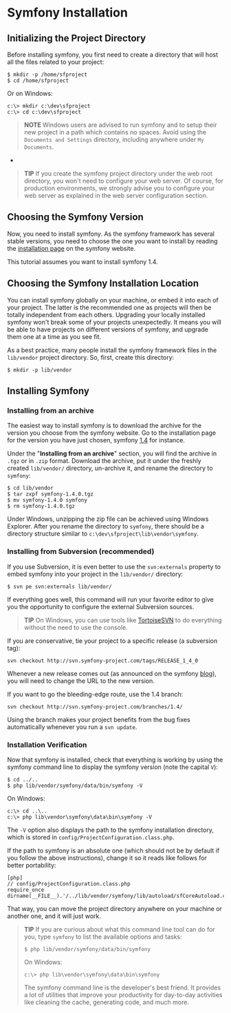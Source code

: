 Symfony Installation
====================

Initializing the Project Directory
----------------------------------

Before installing symfony, you first need to create a directory that will host
all the files related to your project:

    $ mkdir -p /home/sfproject
    $ cd /home/sfproject

Or on Windows:

    c:\> mkdir c:\dev\sfproject
    c:\> cd c:\dev\sfproject

>**NOTE**
>Windows users are advised to run symfony and to setup their new
>project in a path which contains no spaces.
>Avoid using the `Documents and Settings` directory, including anywhere
>under `My Documents`.

-

>**TIP**
>If you create the symfony project directory under the web root
>directory, you won't need to configure your web server.  Of course, for
>production environments, we strongly advise you to configure your web
>server as explained in the web server configuration section.

Choosing the Symfony Version
----------------------------

Now, you need to install symfony. As the symfony framework has several stable
versions, you need to choose the one you want to install by reading the
[installation page](http://www.symfony-project.org/installation) on the
symfony website.

This tutorial assumes you want to install symfony 1.4.

Choosing the Symfony Installation Location
-------------------------------------------

You can install symfony globally on your machine, or embed it into each of
your project. The latter is the recommended one as projects will then be
totally independent from each others. Upgrading your locally installed symfony
won't break some of your projects unexpectedly. It means you will be able to
have projects on different versions of symfony, and upgrade them one at a time
as you see fit.

As a best practice, many people install the symfony framework files in the
`lib/vendor` project directory. So, first, create this directory:

    $ mkdir -p lib/vendor

Installing Symfony
------------------

### Installing from an archive

The easiest way to install symfony is to download the archive for the version
you choose from the symfony website. Go to the installation page for the
version you have just chosen, symfony
[1.4](http://www.symfony-project.org/installation/1_4) for instance.

Under the "**Installing from an archive**" section, you will find the archive in `.tgz`
or in `.zip` format. Download the archive, put it under the freshly created
`lib/vendor/` directory, un-archive it, and rename the directory to `symfony`:

    $ cd lib/vendor
    $ tar zxpf symfony-1.4.0.tgz
    $ mv symfony-1.4.0 symfony
    $ rm symfony-1.4.0.tgz

Under Windows, unzipping the zip file can be achieved using Windows Explorer.
After you rename the directory to `symfony`, there should be a directory
structure similar to `c:\dev\sfproject\lib\vendor\symfony`.

### Installing from Subversion (recommended)

If you use Subversion, it is even better to use the `svn:externals` property
to embed symfony into your project in the `lib/vendor/` directory:

    $ svn pe svn:externals lib/vendor/

If everything goes well, this command will run your favorite editor to give
you the opportunity to configure the external Subversion sources.

>**TIP**
>On Windows, you can use tools like [TortoiseSVN](http://tortoisesvn.net/)
>to do everything without the need to use the console.

If you are conservative, tie your project to a specific release (a subversion
tag):

    svn checkout http://svn.symfony-project.com/tags/RELEASE_1_4_0

Whenever a new release comes out (as announced on the symfony
[blog](http://www.symfony-project.org/blog/)), you will need to change the URL
to the new version.

If you want to go the bleeding-edge route, use the 1.4 branch:

    svn checkout http://svn.symfony-project.com/branches/1.4/

Using the branch makes your project benefits from the bug fixes automatically
whenever you run a `svn update`.

### Installation Verification

Now that symfony is installed, check that everything is working by using the
symfony command line to display the symfony version (note the capital `V`):

    $ cd ../..
    $ php lib/vendor/symfony/data/bin/symfony -V

On Windows:

    c:\> cd ..\..
    c:\> php lib\vendor\symfony\data\bin\symfony -V

The `-V` option also displays the path to the symfony installation directory,
which is stored in `config/ProjectConfiguration.class.php`.

If the path to symfony is an absolute one (which should not be by default if
you follow the above instructions), change it so it reads like follows for
better portability:

    [php]
    // config/ProjectConfiguration.class.php
    require_once dirname(__FILE__).'/../lib/vendor/symfony/lib/autoload/sfCoreAutoload.class.php';

That way, you can move the project directory anywhere on your machine or
another one, and it will just work.

>**TIP**
>If you are curious about what this command line tool can do for you, type
>`symfony` to list the available options and tasks:
>
>     $ php lib/vendor/symfony/data/bin/symfony
>
>On Windows:
>
>     c:\> php lib\vendor\symfony\data\bin\symfony
>
>The symfony command line is the developer's best friend. It provides a lot of
>utilities that improve your productivity for day-to-day activities like
>cleaning the cache, generating code, and much more.
